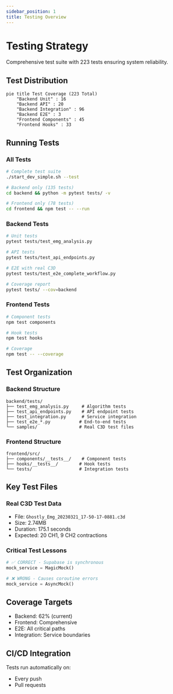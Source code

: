 ```yaml
---
sidebar_position: 1
title: Testing Overview
---
```


# Testing Strategy

Comprehensive test suite with 223 tests ensuring system reliability.

## Test Distribution

```mermaid
pie title Test Coverage (223 Total)
    "Backend Unit" : 16
    "Backend API" : 20
    "Backend Integration" : 96
    "Backend E2E" : 3
    "Frontend Components" : 45
    "Frontend Hooks" : 33
```

## Running Tests

### All Tests
```bash
# Complete test suite
./start_dev_simple.sh --test

# Backend only (135 tests)
cd backend && python -m pytest tests/ -v

# Frontend only (78 tests)
cd frontend && npm test -- --run
```

### Backend Tests
```bash
# Unit tests
pytest tests/test_emg_analysis.py

# API tests
pytest tests/test_api_endpoints.py

# E2E with real C3D
pytest tests/test_e2e_complete_workflow.py

# Coverage report
pytest tests/ --cov=backend
```

### Frontend Tests
```bash
# Component tests
npm test components

# Hook tests
npm test hooks

# Coverage
npm test -- --coverage
```

## Test Organization

### Backend Structure
```
backend/tests/
├── test_emg_analysis.py     # Algorithm tests
├── test_api_endpoints.py    # API endpoint tests
├── test_integration.py      # Service integration
├── test_e2e_*.py           # End-to-end tests
└── samples/                # Real C3D test files
```

### Frontend Structure
```
frontend/src/
├── components/__tests__/    # Component tests
├── hooks/__tests__/        # Hook tests
└── tests/                  # Integration tests
```

## Key Test Files

### Real C3D Test Data
- File: `Ghostly_Emg_20230321_17-50-17-0881.c3d`
- Size: 2.74MB
- Duration: 175.1 seconds
- Expected: 20 CH1, 9 CH2 contractions

### Critical Test Lessons

```python
# ✅ CORRECT - Supabase is synchronous
mock_service = MagicMock()

# ❌ WRONG - Causes coroutine errors
mock_service = AsyncMock()
```

## Coverage Targets

- Backend: 62% (current)
- Frontend: Comprehensive
- E2E: All critical paths
- Integration: Service boundaries

## CI/CD Integration

Tests run automatically on:
- Every push
- Pull requests